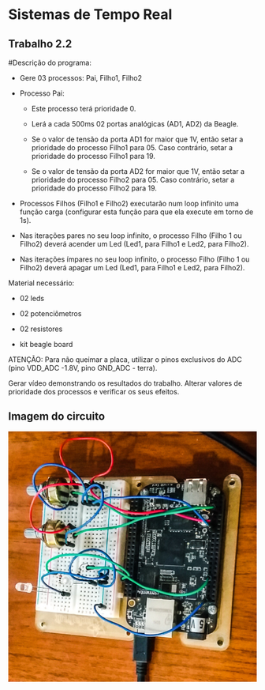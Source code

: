 # Sistemas de Tempo Real

## Trabalho 2.2 


#Descrição do programa:

 

- Gere 03 processos: Pai, Filho1, Filho2

 

- Processo Pai:

 

     - Este processo terá prioridade 0.

 

     - Lerá a cada 500ms 02 portas analógicas (AD1, AD2) da Beagle.

 

     - Se o valor de tensão da porta AD1 for maior que 1V, então setar a prioridade do processo Filho1 para 05. Caso contrário, setar a prioridade do processo Filho1 para 19.

 

     - Se o valor de tensão da porta AD2 for maior que 1V, então setar a prioridade do processo Filho2 para 05. Caso contrário, setar a prioridade do processo Filho2 para 19.

 

- Processos Filhos (Filho1 e Filho2) executarão num loop infinito uma função carga (configurar esta função para que ela execute em torno de 1s).

 

- Nas iterações pares no seu loop infinito, o processo Filho (Filho 1 ou Filho2) deverá acender um Led (Led1, para Filho1 e Led2, para Filho2).

 

- Nas iterações ímpares no seu loop infinito, o processo Filho (Filho 1 ou Filho2) deverá apagar um Led (Led1, para Filho1 e Led2, para Filho2).

 

Material necessário:

 

- 02 leds

 

- 02 potenciômetros

 

- 02 resistores

 

- kit beagle board

 

ATENÇÃO: Para não queimar a placa, utilizar o pinos exclusivos do ADC (pino VDD_ADC -1.8V, pino GND_ADC - terra).

 

Gerar vídeo demonstrando os resultados do trabalho. Alterar valores de prioridade dos processos e verificar os seus efeitos.

## Imagem do circuito 

![Imagem do circuito](https://github.com/alex7alves/Imagens/blob/master/PSX_20171001_205839.jpg)


